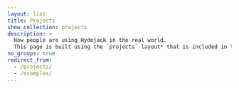 ```yaml
---
layout: list
title: Projects
show_collection: projects
description: >
  How people are using Hydejack in the real world. 
  This page is built using the `projects` layout* that is included in the PRO version.
no_groups: true
redirect_from:
  - /projects/
  - /examples/
---
```


<!-- If you'd like to have your blog or project featured here, please contact me at [mail@hydejack.com](mailto:mail@hydejack.com).  
I'm specifically looking for sites with Hydejack 9 (free or PRO) that show variety and customization.
{:.note title="Call to action"}

<br/> -->